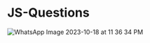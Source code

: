 # JS-Questions
![WhatsApp Image 2023-10-18 at 11 36 34 PM](https://github.com/krunalbhongade/JS-Questions/assets/126875304/b1bcbb67-d66f-49c3-b803-c81d25b00c96)
